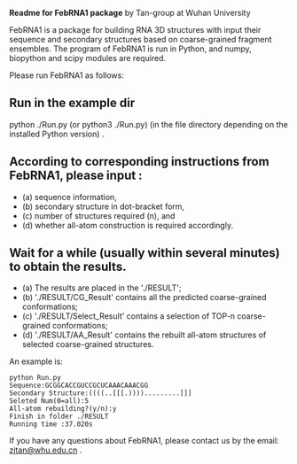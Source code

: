 
******Readme for FebRNA1 package******  by Tan-group at Wuhan University

FebRNA1 is a package for building RNA 3D structures with input their sequence and secondary structures 
based on coarse-grained fragment ensembles. The program of FebRNA1 is run in Python,
and numpy, biopython and scipy modules are required.


Please run FebRNA1 as follows:


## Run in the example dir 
python ./Run.py (or python3 ./Run.py)
(in the file directory depending on the installed Python version) .

## According to corresponding instructions from FebRNA1, please input :
- (a) sequence information, 
- (b) secondary structure in  dot-bracket form, 
- (c) number of structures required (n), and
- (d) whether all-atom construction is required accordingly.
 
## Wait for a while (usually within several minutes) to obtain the results.
- (a) The results are placed in the './RESULT'; 
- (b) './RESULT/CG_Result' contains all the predicted coarse-grained conformations;
- (c) './RESULT/Select_Result' contains a selection of TOP-n coarse-grained conformations;
- (d) './RESULT/AA_Result' contains the rebuilt all-atom structures of selected coarse-grained structures.

An example is:
```
python Run.py 
Sequence:GCGGCACCGUCCGCUCAAACAAACGG
Secondary Structure:((((..[[[.)))).........]]]
Seleted Num(0=all):5
All-atom rebuilding?(y/n):y
Finish in folder ./RESULT
Running time :37.020s
```

If you have any questions about FebRNA1, please contact us by the email: zjtan@whu.edu.cn .

